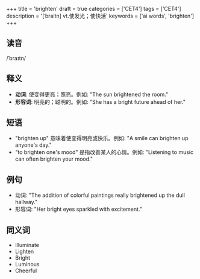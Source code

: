 +++
title = 'brighten'
draft = true
categories = ['CET4']
tags = ['CET4']
description = '[ˈbraitn] vt.使发光；使快活'
keywords = ['ai words', 'brighten']
+++

## 读音
/ˈbraɪtn/

## 释义
- **动词**: 使变得更亮；照亮。例如: "The sun brightened the room."
- **形容词**: 明亮的；聪明的。例如: "She has a bright future ahead of her."

## 短语
- "brighten up" 意味着使变得明亮或快乐。例如: "A smile can brighten up anyone's day."
- "to brighten one's mood" 是指改善某人的心情。例如: "Listening to music can often brighten your mood."

## 例句
- 动词: "The addition of colorful paintings really brightened up the dull hallway."
- 形容词: "Her bright eyes sparkled with excitement."

## 同义词
- Illuminate
- Lighten
- Bright
- Luminous
- Cheerful
